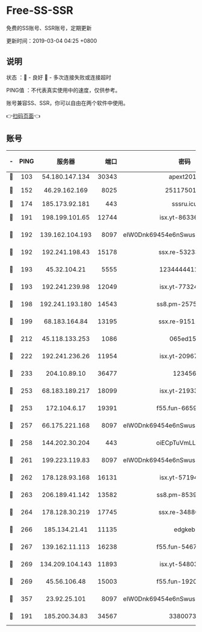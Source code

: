 # Free-SS-SSR

免费的SS账号、SSR账号，定期更新

更新时间：2019-03-04 04:25 +0800

## 说明

状态     ：🙂 - 良好 🙁 - 多次连接失败或连接超时

PING值   ：不代表真实使用中的速度，仅供参考。

账号兼容SS、SSR，你可以自由在两个软件中使用。

👉[扫码页面](https://liesauer.github.io/free-ss-ssr.github.io/)👈

## 账号

|-|PING|服务器|端口|密码|加密方式|区域|
|:----:|:----:|:-----:|-----:|:----:|:----:|:----:|
|🙂|103|54.180.147.134|30343|apext2019|chacha20|KR|
|🙂|152|46.29.162.169|8025|2511750146|aes-256-cfb|RU|
|🙂|174|185.173.92.181|443|sssru.icu|rc4-md5|RU|
|🙂|191|198.199.101.65|12744|isx.yt-86336141|aes-256-cfb|US|
|🙂|192|139.162.104.193|8097|eIW0Dnk69454e6nSwuspv9DmS201tQ0D|aes-256-cfb|JP|
|🙂|192|192.241.198.43|15178|ssx.re-53233906|aes-256-cfb|US|
|🙂|193|45.32.104.21|5555|1234444411111|aes-256-cfb|SG|
|🙂|193|192.241.239.98|12049|isx.yt-77324460|aes-256-cfb|US|
|🙂|198|192.241.193.180|14543|ss8.pm-25759164|aes-256-cfb|US|
|🙂|199|68.183.164.84|13195|ssx.re-91511451|aes-256-cfb|US|
|🙂|212|45.118.133.253|1086|065ed15a|aes-256-cfb|SG|
|🙂|222|192.241.236.26|11954|isx.yt-20967574|aes-256-cfb|US|
|🙂|233|204.10.89.10|36477|123456|aes-256-cfb|US|
|🙂|253|68.183.189.217|18099|isx.yt-21933361|aes-256-cfb|SG|
|🙂|253|172.104.6.17|19391|f55.fun-66594253|aes-256-cfb|US|
|🙂|257|66.175.221.168|8097|eIW0Dnk69454e6nSwuspv9DmS201tQ0D|aes-256-cfb|US|
|🙂|258|144.202.30.204|443|oiECpTuVmLLxk4Ts|aes-256-cfb|US|
|🙂|261|199.223.119.83|8097|eIW0Dnk69454e6nSwuspv9DmS201tQ0D|aes-256-cfb|US|
|🙂|262|178.128.93.168|16131|isx.yt-57194887|aes-256-cfb|SG|
|🙂|263|206.189.41.142|13582|ss8.pm-85391880|aes-256-cfb|SG|
|🙂|264|178.128.30.219|17745|ssx.re-34880503|aes-256-cfb|SG|
|🙂|266|185.134.21.41|11135|edgkeb|aes-256-cfb|GB|
|🙂|267|139.162.11.113|16238|f55.fun-54673492|aes-256-cfb|SG|
|🙂|269|134.209.104.143|11893|isx.yt-54803040|aes-256-cfb|SG|
|🙂|269|45.56.106.48|15003|f55.fun-19202286|aes-256-cfb|US|
|🙂|357|23.92.25.101|8097|eIW0Dnk69454e6nSwuspv9DmS201tQ0D|aes-256-cfb|US|
|🙂|191|185.200.34.83|34567|33800731|aes-256-cfb|US|
